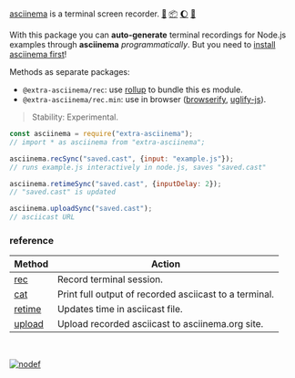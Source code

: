 [asciinema] is a terminal screen recorder. [:running:] [:package:] [:moon:] [:ledger:]

With this package you can **auto-generate** terminal recordings
for Node.js examples through **asciinema** *programmatically*.
But you need to [install asciinema first]!

Methods as separate packages:
- `@extra-asciinema/rec`: use [rollup] to bundle this es module.
- `@extra-asciinema/rec.min`: use in browser ([browserify], [uglify-js]).

> Stability: Experimental.

```javascript
const asciinema = require("extra-asciinema");
// import * as asciinema from "extra-asciinema";

asciinema.recSync("saved.cast", {input: "example.js"});
// runs example.js interactively in node.js, saves "saved.cast"

asciinema.retimeSync("saved.cast", {inputDelay: 2});
// "saved.cast" is updated

asciinema.uploadSync("saved.cast");
// asciicast URL
```

### reference

| Method                | Action
|-----------------------|-------
| [rec]                 | Record terminal session.
| [cat]                 | Print full output of recorded asciicast to a terminal.
| [retime]              | Updates time in asciicast file.
| [upload]              | Upload recorded asciicast to asciinema.org site.

<br>

[![nodef](https://merferry.glitch.me/card/extra-asciinema.svg)](https://nodef.github.io)

[asciinema]: https://asciinema.org
[browserify]: https://www.npmjs.com/package/browserify
[rollup]: https://www.npmjs.com/package/rollup
[uglify-js]: https://www.npmjs.com/package/uglify-js
[install asciinema first]: https://asciinema.org/docs/installation
[rec]: https://github.com/nodef/extra-asciinema/wiki/rec
[cat]: https://github.com/nodef/extra-asciinema/wiki/cat
[retime]: https://github.com/nodef/extra-asciinema/wiki/retime
[upload]: https://github.com/nodef/extra-asciinema/wiki/upload
[:running:]: https://npm.runkit.com/extra-asciinema
[:package:]: https://www.npmjs.com/package/extra-asciinema
[:moon:]: https://www.npmjs.com/package/extra-asciinema.min
[:ledger:]: https://unpkg.com/extra-asciinema/
